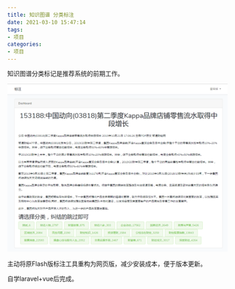 ```yaml
---
title: 知识图谱 分类标注
date: 2021-03-10 15:47:14
tags:
- 项目
categories:
- 项目
---
```

知识图谱分类标记是推荐系统的前期工作。


![](/images/knowledge-graph-tool.png)

主动将原Flash版标注工具重构为网页版，减少安装成本，便于版本更新。

自学laravel+vue后完成。
